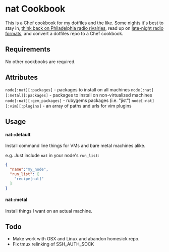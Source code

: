 nat Cookbook
============
This is a Chef cookbook for my dotfiles and the like.  Some nights it's best to stay in, [think back on Philadelphia radio rivalries](http://articles.philly.com/1992-05-04/news/26014014_1_wwfm-society-hill-towers-new-classical-station), read up on [late-night radio formats](http://en.wikipedia.org/wiki/Quiet_storm), and convert a dotfiles repo to a Chef cookbook.

Requirements
------------
No other cookbooks are required.

Attributes
----------

`node[:nat][:packages]` - packages to install on all machines
`node[:nat][:metal][:packages]` - packages to install on non-virtualized
machines
`node[:nat][:gem_packages]` - rubygems packages (i.e. "jist")
`node[:nat][:vim][:plugins]` - an array of paths and urls for vim plugins


Usage
-----
#### nat::default

Install command line things for VMs and bare metal machines alike.

e.g.
Just include `nat` in your node's `run_list`:

```json
{
  "name":"my_node",
  "run_list": [
    "recipe[nat]"
  ]
}
```

#### nat::metal

Install things I want on an actual machine.


Todo
----

* Make work with OSX and Linux and abandon homesick repo.
* Fix tmux relinking of SSH_AUTH_SOCK
